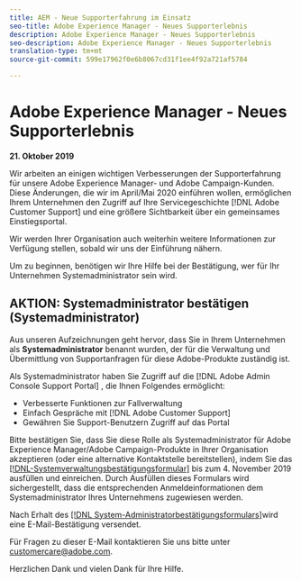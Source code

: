 ```yaml
---
title: AEM - Neue Supporterfahrung im Einsatz
seo-title: Adobe Experience Manager - Neues Supporterlebnis
description: Adobe Experience Manager - Neues Supporterlebnis
seo-description: Adobe Experience Manager - Neues Supporterlebnis
translation-type: tm+mt
source-git-commit: 599e17962f0e6b8067cd31f1ee4f92a721af5784

---
```



# Adobe Experience Manager - Neues Supporterlebnis

**21. Oktober 2019**

Wir arbeiten an einigen wichtigen Verbesserungen der Supporterfahrung für unsere Adobe Experience Manager- und Adobe Campaign-Kunden. Diese Änderungen, die wir im April/Mai 2020 einführen wollen, ermöglichen Ihrem Unternehmen den Zugriff auf Ihre Servicegeschichte [!DNL Adobe Customer Support] und eine größere Sichtbarkeit über ein gemeinsames Einstiegsportal.

Wir werden Ihrer Organisation auch weiterhin weitere Informationen zur Verfügung stellen, sobald wir uns der Einführung nähern.

Um zu beginnen, benötigen wir Ihre Hilfe bei der Bestätigung, wer für Ihr Unternehmen Systemadministrator sein wird.

## AKTION: Systemadministrator bestätigen (Systemadministrator)

Aus unseren Aufzeichnungen geht hervor, dass Sie in Ihrem Unternehmen als **Systemadministrator** benannt wurden, der für die Verwaltung und Übermittlung von Supportanfragen für diese Adobe-Produkte zuständig ist.

Als Systemadministrator haben Sie Zugriff auf die [!DNL Adobe Admin Console Support Portal] , die Ihnen Folgendes ermöglicht:

* Verbesserte Funktionen zur Fallverwaltung
* Einfach Gespräche mit [!DNL Adobe Customer Support]
* Gewähren Sie Support-Benutzern Zugriff auf das Portal

Bitte bestätigen Sie, dass Sie diese Rolle als Systemadministrator für Adobe Experience Manager/Adobe Campaign-Produkte in Ihrer Organisation akzeptieren (oder eine alternative Kontaktstelle bereitstellen), indem Sie das [[!DNL-Systemverwaltungsbestätigungsformular]](https://adobe.allegiancetech.com/cgi-bin/qwebcorporate.dll?idx=SSSVH6) bis zum 4. November 2019 ausfüllen und einreichen.  Durch Ausfüllen dieses Formulars wird sichergestellt, dass die entsprechenden Anmeldeinformationen dem Systemadministrator Ihres Unternehmens zugewiesen werden.

Nach Erhalt des [[!DNL System-Administratorbestätigungsformulars]](https://adobe.allegiancetech.com/cgi-bin/qwebcorporate.dll?idx=SSSVH6)wird eine E-Mail-Bestätigung versendet.

Für Fragen zu dieser E-Mail kontaktieren Sie uns bitte unter customercare@adobe.com.

Herzlichen Dank und vielen Dank für Ihre Hilfe.
